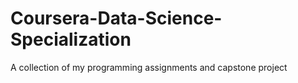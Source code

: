 # Coursera-Data-Science-Specialization
A collection of my programming assignments and capstone project
